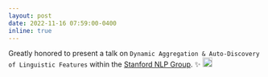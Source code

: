 ```yaml
---
layout: post
date: 2022-11-16 07:59:00-0400
inline: true
---
```


Greatly honored to present a talk on `Dynamic Aggregation & Auto-Discovery of Linguistic Features` within the [Stanford NLP Group](https://nlp.stanford.edu/). :sparkles:  <img src="https://github.com/liuyanchen1015/liuyanchen1015.github.io/assets/43295960/5a3cf578-f7e4-4a6e-9a04-f0922c5e70d1" alt="drawing" width="19"/> 
